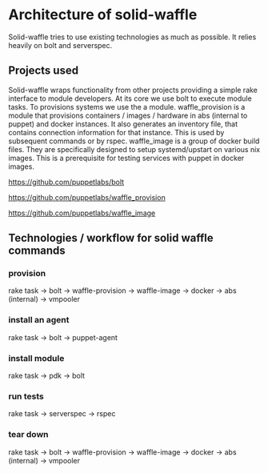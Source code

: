 # Architecture of solid-waffle

Solid-waffle tries to use existing technologies as much as possible. It relies heavily on bolt and serverspec.

## Projects used

Solid-waffle wraps functionality from other projects providing a simple rake interface to module developers. 
At its core we use bolt to execute module tasks. To provisions systems we use the a module. waffle_provision is a module that provisions containers / images / hardware in abs (internal to puppet) and docker instances. It also generates an inventory file, that contains connection information for that instance. This is used by subsequent commands or by rspec. 
waffle_image is a group of docker build files. They are specifically designed to setup systemd/upstart on various nix images. This is a prerequisite for testing services with puppet in docker images.

https://github.com/puppetlabs/bolt

https://github.com/puppetlabs/waffle_provision

https://github.com/puppetlabs/waffle_image

## Technologies / workflow for solid waffle commands

### provision
rake task -> bolt -> waffle-provision -> waffle-image -> docker
                                      -> abs (internal)
                                      -> vmpooler

### install an agent

rake task -> bolt -> puppet-agent

### install module

rake task -> pdk -> bolt

### run tests

rake task -> serverspec -> rspec

### tear down

rake task -> bolt -> waffle-provision -> waffle-image -> docker
                                      -> abs (internal)
                                      -> vmpooler